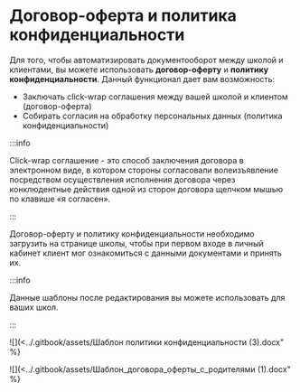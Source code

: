 # Договор-оферта и политика конфиденциальности

Для того, чтобы автоматизировать документооборот между школой и клиентами, вы можете использовать **договор-оферту** и **политику конфиденциальности**. Данный функционал дает вам возможность:

* Заключать click-wrap соглашения между вашей школой и клиентом (договор-оферта)
* Собирать согласия на обработку персональных данных (политика конфиденциальности)

:::info

Click-wrap соглашение - это способ заключения договора в электронном виде, в котором стороны согласовали волеизъявление посредством осуществления исполнения договора через конклюдентные действия одной из сторон договора щелчком мышью по клавише «я согласен».

:::

Договор-оферту и политику конфиденциальности необходимо загрузить на странице школы, чтобы при первом входе в личный кабинет клиент мог ознакомиться с данными документами и принять их.

:::info

Данные шаблоны после редактирования вы можете использовать для ваших школ.

:::

![](<../.gitbook/assets/Шаблон политики конфиденциальности (3).docx" %}

![](<../.gitbook/assets/Шаблон_договора_оферты_с_родителями (1).docx" %}
